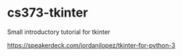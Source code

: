 # cs373-tkinter
Small introductory tutorial for tkinter

https://speakerdeck.com/jordanjlopez/tkinter-for-python-3 
